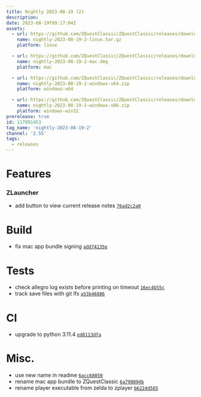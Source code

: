 ```yaml
---
title: Nightly 2023-08-19 (2)
description: 
date: 2023-08-19T09:17:04Z
assets: 
  - url: https://github.com/ZQuestClassic/ZQuestClassic/releases/download/nightly-2023-08-19-2/nightly-2023-08-19-2-linux.tar.gz
    name: nightly-2023-08-19-2-linux.tar.gz
    platform: linux

  - url: https://github.com/ZQuestClassic/ZQuestClassic/releases/download/nightly-2023-08-19-2/nightly-2023-08-19-2-mac.dmg
    name: nightly-2023-08-19-2-mac.dmg
    platform: mac

  - url: https://github.com/ZQuestClassic/ZQuestClassic/releases/download/nightly-2023-08-19-2/nightly-2023-08-19-2-windows-x64.zip
    name: nightly-2023-08-19-2-windows-x64.zip
    platform: windows-x64

  - url: https://github.com/ZQuestClassic/ZQuestClassic/releases/download/nightly-2023-08-19-2/nightly-2023-08-19-2-windows-x86.zip
    name: nightly-2023-08-19-2-windows-x86.zip
    platform: windows-win32
prerelease: true
id: 117891453
tag_name: 'nightly-2023-08-19-2'
channel: '2.55'
tags:
  - releases
---
```




# Features

### ZLauncher

- add button to view current release notes [`76ad2c2a0`](https://github.com/ArmageddonGames/ZQuestClassic/commit/76ad2c2a024bad8a46245b9aa1e076b2851c9b75)

# Build

- fix mac app bundle signing [`add74135e`](https://github.com/ArmageddonGames/ZQuestClassic/commit/add74135e1948273068bd4c71b1932f9a76d5a58)

# Tests

- check allegro log exists before printing on timeout [`16ec4b55c`](https://github.com/ArmageddonGames/ZQuestClassic/commit/16ec4b55cda60c996b2c03f687334b79f93a1609)
- track save files with git lfs [`a53b46886`](https://github.com/ArmageddonGames/ZQuestClassic/commit/a53b46886aa74869595c8b594f9de6b9ea2f8ce5)

# CI

- upgrade to python 3.11.4 [`ed8113dfa`](https://github.com/ArmageddonGames/ZQuestClassic/commit/ed8113dfad52d6ef55f81211ab73eef81ae5114a)

# Misc.

- use new name in readme [`6acc68050`](https://github.com/ArmageddonGames/ZQuestClassic/commit/6acc6805013140342962734c54a60b7e73001daa)
- rename mac app bundle to ZQuestClassic [`6a790894b`](https://github.com/ArmageddonGames/ZQuestClassic/commit/6a790894b64e2898ab3229f5edd8c27c5bd845f9)
- rename player executable from zelda to zplayer [`b6224d565`](https://github.com/ArmageddonGames/ZQuestClassic/commit/b6224d565bb802de84900a66a9bc0fe3722320b1)

